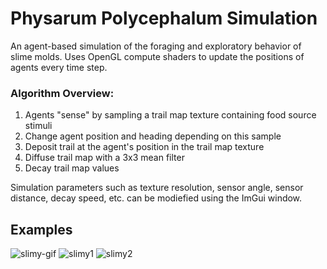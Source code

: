 # Physarum Polycephalum Simulation

An agent-based simulation of the foraging and exploratory behavior of slime molds.
Uses OpenGL compute shaders to update the positions of agents every time step.

### Algorithm Overview:
1. Agents "sense" by sampling a trail map texture containing food source stimuli
2. Change agent position and heading depending on this sample
3. Deposit trail at the agent's position in the trail map texture
4. Diffuse trail map with a 3x3 mean filter
5. Decay trail map values

Simulation parameters such as texture resolution, sensor angle, sensor distance, decay speed, etc.
can be modiefied using the ImGui window. 

## Examples

![slimy-gif](https://user-images.githubusercontent.com/11508260/194922974-f143b03a-6204-45b5-9a04-f73fdc884bec.gif)
![slimy1](https://user-images.githubusercontent.com/11508260/194921409-b586ff44-a5c4-4174-9de3-2ea480aa3dfe.png)
 ![slimy2](https://user-images.githubusercontent.com/11508260/194921386-fb35622e-38f7-4845-a432-63269ae84ec4.png)